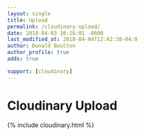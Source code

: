 ```yaml
---
layout: single
title: Upload
permalink: /cloudinary-upload/
date: 2018-04-03 16:16:01 -0600
last_modified_at: 2018-04-04T12:42:38-04:0
author: Donald Boulton
author_profile: true
adds: true

support: [cloudinary]
---
```


# Cloudinary Upload

{% include cloudinary.html %}